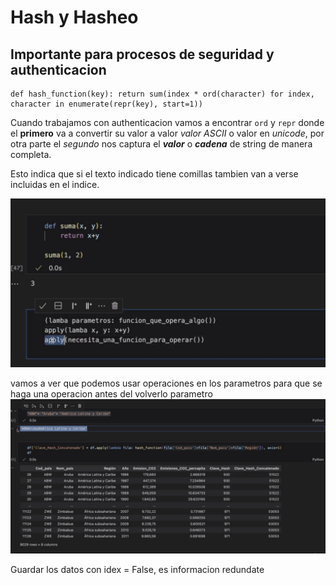 # Hash y Hasheo

## Importante para procesos de seguridad y authenticacion

```
def hash_function(key): return sum(index * ord(character) for index, character in enumerate(repr(key), start=1)) 
```

Cuando trabajamos con authenticacion  vamos a encontrar `ord` y `repr` donde el **primero** va a convertir su valor a valor _valor ASCII_ o valor en _unicode_, por otra parte el _segundo_ nos captura el **_valor_** o **_cadena_** de string de manera completa.

Esto indica que si el texto indicado tiene comillas tambien van a verse incluidas en el indice.

![alt text](image.png)

vamos a ver que podemos usar operaciones en los parametros para que se haga una operacion antes del volverlo parametro
![alt text](image-1.png)


Guardar los datos con idex = False, es informacion redundate


